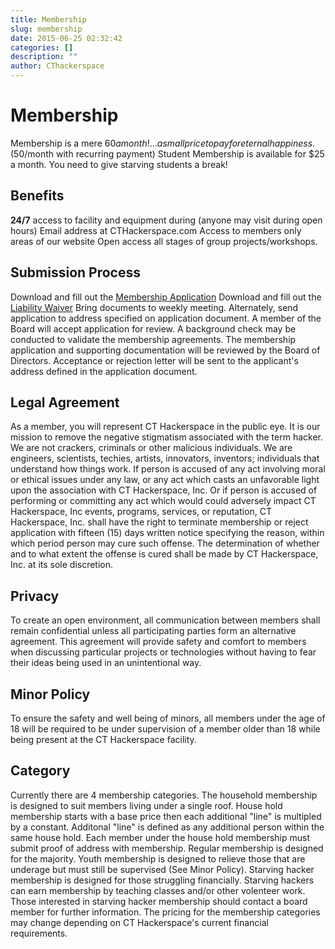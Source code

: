 ```yaml
---
title: Membership
slug: membership
date: 2015-06-25 02:32:42
categories: []
description: ""
author: CThackerspace
---
```


# Membership

Membership is a mere $60 a month! ...a small price to pay for eternal happiness. ($50/month with recurring payment) Student Membership is available for $25 a month. You need to give starving students a break!

## Benefits

**24/7** access to facility and equipment during (anyone may visit during open hours) Email address at CTHackerspace.com Access to members only areas of our website Open access all stages of group projects/workshops.

## Submission Process

Download and fill out the [Membership Application](/uploads/2023/02/CT_Hackerspace_Membership_Form_2021-10-09.pdf) Download and fill out the [Liability Waiver](/uploads/2023/02/CT_Hackerspace_Information_and_Liability_Waiver_2021-08-05.pdf) Bring documents to weekly meeting. Alternately, send application to address specified on application document. A member of the Board will accept application for review. A background check may be conducted to validate the membership agreements. The membership application and supporting documentation will be reviewed by the Board of Directors. Acceptance or rejection letter will be sent to the applicant's address defined in the application document.

## Legal Agreement

As a member, you will represent CT Hackerspace in the public eye. It is our mission to remove the negative stigmatism associated with the term hacker. We are not crackers, criminals or other malicious individuals. We are engineers, scientists, techies, artists, innovators, inventors; individuals that understand how things work. If person is accused of any act involving moral or ethical issues under any law, or any act which casts an unfavorable light upon the association with CT Hackerspace, Inc. Or if person is accused of performing or committing any act which would could adversely impact CT Hackerspace, Inc events, programs, services, or reputation, CT Hackerspace, Inc. shall have the right to terminate membership or reject application with fifteen (15) days written notice specifying the reason, within which period person may cure such offense. The determination of whether and to what extent the offense is cured shall be made by CT Hackerspace, Inc. at its sole discretion.

## Privacy

To create an open environment, all communication between members shall remain confidential unless all participating parties form an alternative agreement. This agreement will provide safety and comfort to members when discussing particular projects or technologies without having to fear their ideas being used in an unintentional way.

## Minor Policy

To ensure the safety and well being of minors, all members under the age of 18 will be required to be under supervision of a member older than 18 while being present at the CT Hackerspace facility.

## Category

Currently there are 4 membership categories. The household membership is designed to suit members living under a single roof. House hold membership starts with a base price then each additional "line" is multipled by a constant. Additonal "line" is defined as any additional person within the same house hold. Each member under the house hold membership must submit proof of address with membership. Regular membership is designed for the majority. Youth membership is designed to relieve those that are underage but must still be supervised (See Minor Policy). Starving hacker membership is designed for those struggling financially. Starving hackers can earn membership by teaching classes and/or other volenteer work. Those interested in starving hacker membership should contact a board member for further information. The pricing for the membership categories may change depending on CT Hackerspace's current financial requirements.
